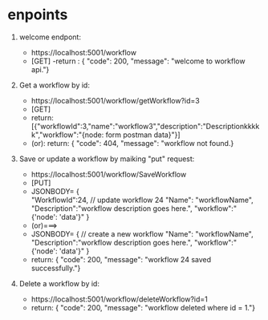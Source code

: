 ﻿# enpoints
1. welcome endpont:
	- https://localhost:5001/workflow 
	- [GET]
	-return : { "code": 200,
    		    "message": "welcome to workflow api."}

2. Get a workflow by id:
	- https://localhost:5001/workflow/getWorkflow?id=3
	- [GET]
	- return: [{"workflowId":3,"name":"workflow3","description":"Descriptionkkkkk","workflow":"{node: form postman data}"}]
	- (or): return:
		{
    		"code": 404,
    		"message": "workflow not found.}


3. Save or update a workflow by maiking "put" request:
	- https://localhost:5001/workflow/SaveWorkflow
	- [PUT]
	- JSONBODY= {   
		"WorkflowId":24,  // update workflow 24
		"Name": "workflowName",  
		"Description":"workflow description goes here.",
		"workflow":"{'node': 'data'}" }
	- (or)===>
	- JSONBODY= { // create a new workflow
		"Name": "workflowName",  
		"Description":"workflow description goes here.",
		"workflow":"{'node': 'data'}" }
	- return: {
    		"code": 200,
    		"message": "workflow 24 saved successfully."}

4. Delete  a workflow by id:
	- https://localhost:5001/workflow/deleteWorkflow?id=1
	- return: {
    		"code": 200,
    		"message": "workflow deleted where id = 1."}